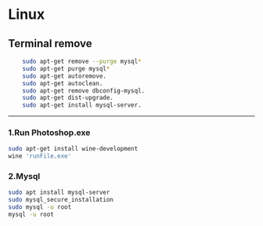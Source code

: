 # Linux

## Terminal remove
```sh
    sudo apt-get remove --purge mysql*
    sudo apt-get purge mysql*
    sudo apt-get autoremove.
    sudo apt-get autoclean.
    sudo apt-get remove dbconfig-mysql.
    sudo apt-get dist-upgrade.
    sudo apt-get install mysql-server.
```

---

### 1.Run Photoshop.exe
```sh
sudo apt-get install wine-development
wine 'runFile.exe'
```

### 2.Mysql 
```sh
sudo apt install mysql-server
sudo mysql_secure_installation
sudo mysql -u root
mysql -u root
```
